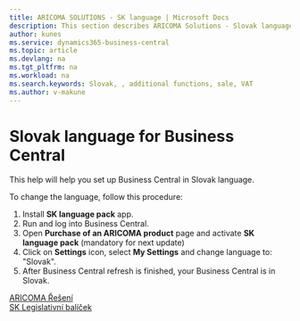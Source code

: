 ```yaml
---
title: ARICOMA SOLUTIONS - SK language | Microsoft Docs
description: This section describes ARICOMA Solutions - Slovak language
author: kunes
ms.service: dynamics365-business-central
ms.topic: article
ms.devlang: na
ms.tgt_pltfrm: na
ms.workload: na
ms.search.keywords: Slovak, , additional functions, sale, VAT
ms.author: v-makune
---
```


# Slovak language for Business Central

This help will help you set up Business Central in Slovak language.

To change the language, follow this procedure:

1.	Install **SK language pack** app.
2.	Run and log into Business Central.
3.  Open **Purchase of an ARICOMA product** page and activate **SK language pack** (mandatory for next update)
4.	Click on **Settings** icon, select **My Settings** and change language to: "Slovak".
5.	After Business Central refresh is finished, your Business Central is in Slovak.


[ARICOMA Řešení](solutions.md)  
[SK Legislativní balíček](sk-legislative-pack.md)
